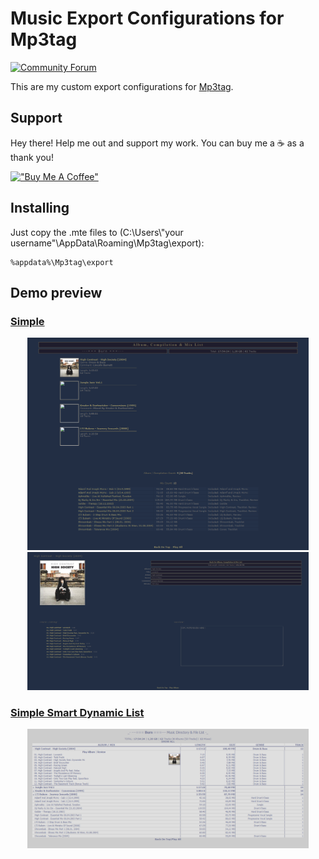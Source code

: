 # Music Export Configurations for Mp3tag

[![Community Forum][forum-shield]][forum]

This are my custom export configurations for [Mp3tag](https://www.mp3tag.de/en/).

## Support

Hey there! Help me out and support my work. You can buy me a :coffee: as a thank you!

[!["Buy Me A Coffee"](https://www.buymeacoffee.com/assets/img/custom_images/orange_img.png)](https://www.buymeacoffee.com/amilino)

## Installing
Just copy the .mte files to (C:\Users\\"your username"\AppData\Roaming\Mp3tag\export):

```
%appdata%\Mp3tag\export
```

## Demo preview

### [Simple](https://raw.githack.com/alanmilinovic/mp3tag-exports/main/Preview/Simple/---%3D%3D%3D%20Burn%20%3D%3D%3D---.html)
<p align="center" float="left">
    <a href="https://raw.githubusercontent.com/alanmilinovic/mp3tag-exports/main/Preview/Simple%20Screenshot.png">
        <img src="https://raw.githubusercontent.com/alanmilinovic/mp3tag-exports/main/Preview/Simple%20Screenshot.png" width="450" alt="click for demo" />
    </a>
    <a href="https://raw.githubusercontent.com/alanmilinovic/mp3tag-exports/main/Preview/Simple%20Album%20Screenshot.png">
        <img src="https://raw.githubusercontent.com/alanmilinovic/mp3tag-exports/main/Preview/Simple%20Album%20Screenshot.png" width="450" alt="click for demo" />
    </a>
</p>

### [Simple Smart Dynamic List](https://raw.githack.com/alanmilinovic/mp3tag-exports/main/Preview/Simple%20Smart%20Dynamic%20List/---%3D%3D%3D%20Burn%20%3D%3D%3D---%20(((Dynamic%20Music%20List))).html)
<p align="center" float="left">
    <a href="https://raw.githubusercontent.com/alanmilinovic/mp3tag-exports/main/Preview/Simple%20Smart%20Dynamic%20List%20Screenshot.png">
        <img src="https://raw.githubusercontent.com/alanmilinovic/mp3tag-exports/main/Preview/Simple%20Smart%20Dynamic%20List%20Screenshot.png" width="450" alt="click for demo" />
    </a>
</p>

[forum-shield]: https://img.shields.io/badge/community-forum-brightgreen.svg?style=for-the-badge
[forum]: https://community.mp3tag.de/t/milkas-exports/2422
